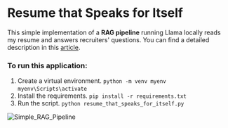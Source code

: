 # Resume that Speaks for Itself
This simple implementation of a **RAG pipeline** running Llama locally reads my resume and answers recruiters' questions.
You can find a detailed description in this [article](https://medium.com/towards-data-science/how-i-built-my-first-rag-pipeline-6e178326e3c8).
### To run this application:
1. Create a virtual environment.
   ```python -m venv myenv```
   ```myenv\Scripts\activate```
2. Install the requirements.
   ```pip install -r requirements.txt```
3. Run the script.
   ```python resume_that_speaks_for_itself.py```

![Simple_RAG_Pipeline](https://github.com/user-attachments/assets/322a7c4a-0419-4b12-acbb-b21988affd45)
